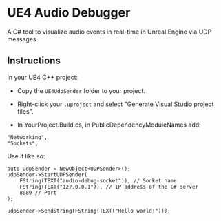 # UE4 Audio Debugger

A C# tool to visualize audio events in real-time in Unreal Engine via UDP messages.

## Instructions

In your UE4 C++ project:

* Copy the `UE4UdpSender` folder to your project.

* Right-click your `.uproject` and select "Generate Visual Studio project files".

* In YourProject.Build.cs, in PublicDependencyModuleNames add:

```
"Networking",
"Sockets",
```

Use it like so:

```
auto udpSender = NewObject<UDPSender>();
udpSender->StartUDPSender(
	FString(TEXT("audio-debug-socket")), // Socket name
	FString(TEXT("127.0.0.1")), // IP address of the C# server
	8089 // Port
);

udpSender->SendString(FString(TEXT("Hello world!")));
```
